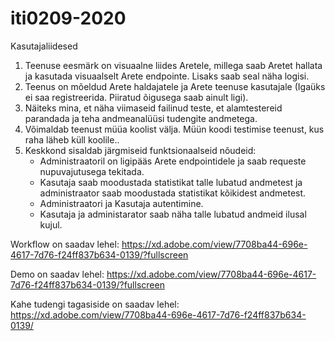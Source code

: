 # iti0209-2020

Kasutajaliidesed

1. Teenuse eesmärk on visuaalne liides Aretele, millega saab Aretet hallata ja kasutada visuaalselt Arete endpointe. Lisaks saab seal näha logisi.
2. Teenus on mõeldud Arete haldajatele ja Arete teenuse kasutajale (Igaüks ei saa registreerida. Piiratud õigusega saab ainult ligi).
3. Näiteks mina, et näha viimaseid failinud teste, et alamtestereid parandada ja teha andmeanalüüsi tudengite andmetega.
4. Võimaldab teenust müüa koolist välja. Müün koodi testimise teenust, kus raha läheb küll koolile..
5. Keskkond sisaldab järgmiseid funktsionaalseid nõudeid:
    * Administraatoril on ligipääs Arete endpointidele ja saab requeste nupuvajutusega tekitada.
    * Kasutaja saab moodustada statistikat talle lubatud andmetest ja administraator saab moodustada statistikat kõikidest andmetest.
    * Administraatori ja Kasutaja autentimine.
    * Kasutaja ja administarator saab näha talle lubatud andmeid ilusal kujul.


Workflow on saadav lehel: https://xd.adobe.com/view/7708ba44-696e-4617-7d76-f24ff837b634-0139/?fullscreen

Demo on saadav lehel: https://xd.adobe.com/view/7708ba44-696e-4617-7d76-f24ff837b634-0139/?fullscreen

Kahe tudengi tagasiside on saadav lehel: https://xd.adobe.com/view/7708ba44-696e-4617-7d76-f24ff837b634-0139/
